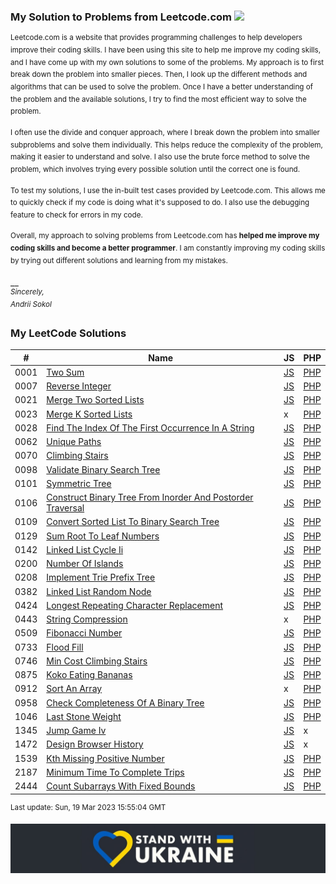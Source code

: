 ### My Solution to Problems from Leetcode.com <img src="https://media.giphy.com/media/ZECV5BL5Y6aM1M4Szj/giphy.gif" width="50">

<sup>Leetcode.com is a website that provides programming challenges to help developers improve their coding skills. I
have
been using this site to help me improve my coding skills, and I have come up with my own solutions to some of the
problems. My approach is to first break down the problem into smaller pieces. Then, I look up the different methods and
algorithms that can be used to solve the problem. Once I have a better understanding of the problem and the available
solutions, I try to find the most efficient way to solve the problem.

</sup><sup>
I often use the divide and conquer approach, where I break down the problem into smaller subproblems and solve them
individually. This helps reduce the complexity of the problem, making it easier to understand and solve. I also use the
brute force method to solve the problem, which involves trying every possible solution until the correct one is found.

</sup><sup>
To test my solutions, I use the in-built test cases provided by Leetcode.com. This allows me to quickly check if my code
is doing what it's supposed to do. I also use the debugging feature to check for errors in my code.

</sup><sup>
Overall, my approach to solving problems from Leetcode.com has **helped me improve my coding skills and become a better
programmer**. I am constantly improving my coding skills by trying out different solutions and learning from my
mistakes.</sup>

__<br/>
<sup>*Sincerely, <br/>
Andrii Sokol*</sup>

### My LeetCode Solutions

<!-- LeetCode Solutions Table -->
|   #   | Name  | JS   | PHP  |
|-------|-------|------|------|
| 0001 |   [Two Sum](https://leetcode.com/problems/two-sum/)   |  [JS](https://github.com/akunopaka/leetcode/blob/master/js/1--two-sum.js)  |  [PHP](https://github.com/akunopaka/leetcode/blob/master/php/1--two-sum.php)  |
| 0007 |   [Reverse Integer](https://leetcode.com/problems/reverse-integer/)   |  [JS](https://github.com/akunopaka/leetcode/blob/master/js/7--reverse-integer.js)  |  [PHP](https://github.com/akunopaka/leetcode/blob/master/php/7--reverse-integer.php)  |
| 0021 |   [Merge Two Sorted Lists](https://leetcode.com/problems/merge-two-sorted-lists/)   |  [JS](https://github.com/akunopaka/leetcode/blob/master/js/21--merge-two-sorted-lists.js)  |  [PHP](https://github.com/akunopaka/leetcode/blob/master/php/21--merge-two-sorted-lists.php)  |
| 0023 |   [Merge K Sorted Lists](https://leetcode.com/problems/merge-k-sorted-lists/)   |  x  |  [PHP](https://github.com/akunopaka/leetcode/blob/master/php/0023--merge-k-sorted-lists.php)  |
| 0028 |   [Find The Index Of The First Occurrence In A String](https://leetcode.com/problems/find-the-index-of-the-first-occurrence-in-a-string/)   |  [JS](https://github.com/akunopaka/leetcode/blob/master/js/28--find-the-index-of-the-first-occurrence-in-a-string.js)  |  [PHP](https://github.com/akunopaka/leetcode/blob/master/php/28--find-the-index-of-the-first-occurrence-in-a-string.php)  |
| 0062 |   [Unique Paths](https://leetcode.com/problems/unique-paths/)   |  [JS](https://github.com/akunopaka/leetcode/blob/master/js/62--unique-paths.js)  |  [PHP](https://github.com/akunopaka/leetcode/blob/master/php/62--unique-paths.php)  |
| 0070 |   [Climbing Stairs](https://leetcode.com/problems/climbing-stairs/)   |  [JS](https://github.com/akunopaka/leetcode/blob/master/js/70--climbing-stairs.js)  |  [PHP](https://github.com/akunopaka/leetcode/blob/master/php/70--climbing-stairs.php)  |
| 0098 |   [Validate Binary Search Tree](https://leetcode.com/problems/validate-binary-search-tree/)   |  [JS](https://github.com/akunopaka/leetcode/blob/master/js/98--validate-binary-search-tree.js)  |  [PHP](https://github.com/akunopaka/leetcode/blob/master/php/98--validate-binary-search-tree.php)  |
| 0101 |   [Symmetric Tree](https://leetcode.com/problems/symmetric-tree/)   |  [JS](https://github.com/akunopaka/leetcode/blob/master/js/0101--symmetric-tree.js)  |  [PHP](https://github.com/akunopaka/leetcode/blob/master/php/0101--symmetric-tree.php)  |
| 0106 |   [Construct Binary Tree From Inorder And Postorder Traversal](https://leetcode.com/problems/construct-binary-tree-from-inorder-and-postorder-traversal/)   |  [JS](https://github.com/akunopaka/leetcode/blob/master/js/0106--construct-binary-tree-from-inorder-and-postorder-traversal.js)  |  [PHP](https://github.com/akunopaka/leetcode/blob/master/php/0106--construct-binary-tree-from-inorder-and-postorder-traversal.php)  |
| 0109 |   [Convert Sorted List To Binary Search Tree](https://leetcode.com/problems/convert-sorted-list-to-binary-search-tree/)   |  [JS](https://github.com/akunopaka/leetcode/blob/master/js/0109--convert-sorted-list-to-binary-search-tree.js)  |  [PHP](https://github.com/akunopaka/leetcode/blob/master/php/0109--convert-sorted-list-to-binary-search-tree.php)  |
| 0129 |   [Sum Root To Leaf Numbers](https://leetcode.com/problems/sum-root-to-leaf-numbers/)   |  [JS](https://github.com/akunopaka/leetcode/blob/master/js/0129--sum-root-to-leaf-numbers.js)  |  [PHP](https://github.com/akunopaka/leetcode/blob/master/php/0129--sum-root-to-leaf-numbers.php)  |
| 0142 |   [Linked List Cycle Ii](https://leetcode.com/problems/linked-list-cycle-ii/)   |  [JS](https://github.com/akunopaka/leetcode/blob/master/js/142--linked-list-cycle-ii.js)  |  [PHP](https://github.com/akunopaka/leetcode/blob/master/php/142--linked-list-cycle-ii.php)  |
| 0200 |   [Number Of Islands](https://leetcode.com/problems/number-of-islands/)   |  [JS](https://github.com/akunopaka/leetcode/blob/master/js/200--number-of-islands.js)  |  [PHP](https://github.com/akunopaka/leetcode/blob/master/php/200--number-of-islands.php)  |
| 0208 |   [Implement Trie Prefix Tree](https://leetcode.com/problems/implement-trie-prefix-tree/)   |  [JS](https://github.com/akunopaka/leetcode/blob/master/js/0208--implement-trie-prefix-tree.js)  |  [PHP](https://github.com/akunopaka/leetcode/blob/master/php/0208--implement-trie-prefix-tree.php)  |
| 0382 |   [Linked List Random Node](https://leetcode.com/problems/linked-list-random-node/)   |  [JS](https://github.com/akunopaka/leetcode/blob/master/js/382--linked-list-random-node.js)  |  [PHP](https://github.com/akunopaka/leetcode/blob/master/php/382--linked-list-random-node.php)  |
| 0424 |   [Longest Repeating Character Replacement](https://leetcode.com/problems/longest-repeating-character-replacement/)   |  [JS](https://github.com/akunopaka/leetcode/blob/master/js/424--longest-repeating-character-replacement.js)  |  [PHP](https://github.com/akunopaka/leetcode/blob/master/php/424--longest-repeating-character-replacement.php)  |
| 0443 |   [String Compression](https://leetcode.com/problems/string-compression/)   |  x  |  [PHP](https://github.com/akunopaka/leetcode/blob/master/php/443--string-compression.php)  |
| 0509 |   [Fibonacci Number](https://leetcode.com/problems/fibonacci-number/)   |  [JS](https://github.com/akunopaka/leetcode/blob/master/js/509--fibonacci-number.js)  |  [PHP](https://github.com/akunopaka/leetcode/blob/master/php/509--fibonacci-number.php)  |
| 0733 |   [Flood Fill](https://leetcode.com/problems/flood-fill/)   |  [JS](https://github.com/akunopaka/leetcode/blob/master/js/733--flood-fill.js)  |  [PHP](https://github.com/akunopaka/leetcode/blob/master/php/733--flood-fill.php)  |
| 0746 |   [Min Cost Climbing Stairs](https://leetcode.com/problems/min-cost-climbing-stairs/)   |  [JS](https://github.com/akunopaka/leetcode/blob/master/js/746--min-cost-climbing-stairs.js)  |  [PHP](https://github.com/akunopaka/leetcode/blob/master/php/746--min-cost-climbing-stairs.php)  |
| 0875 |   [Koko Eating Bananas](https://leetcode.com/problems/koko-eating-bananas/)   |  [JS](https://github.com/akunopaka/leetcode/blob/master/js/875--koko-eating-bananas.js)  |  [PHP](https://github.com/akunopaka/leetcode/blob/master/php/875--koko-eating-bananas.php)  |
| 0912 |   [Sort An Array](https://leetcode.com/problems/sort-an-array/)   |  x  |  [PHP](https://github.com/akunopaka/leetcode/blob/master/php/912--sort-an-array.php)  |
| 0958 |   [Check Completeness Of A Binary Tree](https://leetcode.com/problems/check-completeness-of-a-binary-tree/)   |  [JS](https://github.com/akunopaka/leetcode/blob/master/js/958--check-completeness-of-a-binary-tree.js)  |  [PHP](https://github.com/akunopaka/leetcode/blob/master/php/958--check-completeness-of-a-binary-tree.php)  |
| 1046 |   [Last Stone Weight](https://leetcode.com/problems/last-stone-weight/)   |  [JS](https://github.com/akunopaka/leetcode/blob/master/js/1046--last-stone-weight.js)  |  [PHP](https://github.com/akunopaka/leetcode/blob/master/php/1046--last-stone-weight.php)  |
| 1345 |   [Jump Game Iv](https://leetcode.com/problems/jump-game-iv/)   |  [JS](https://github.com/akunopaka/leetcode/blob/master/js/1345--jump-game-iv.js)  |  x  |
| 1472 |   [Design Browser History](https://leetcode.com/problems/design-browser-history/)   |  [JS](https://github.com/akunopaka/leetcode/blob/master/js/1472--design-browser-history.js)  |  x  |
| 1539 |   [Kth Missing Positive Number](https://leetcode.com/problems/kth-missing-positive-number/)   |  [JS](https://github.com/akunopaka/leetcode/blob/master/js/1539--kth-missing-positive-number.js)  |  [PHP](https://github.com/akunopaka/leetcode/blob/master/php/1539--kth-missing-positive-number.php)  |
| 2187 |   [Minimum Time To Complete Trips](https://leetcode.com/problems/minimum-time-to-complete-trips/)   |  [JS](https://github.com/akunopaka/leetcode/blob/master/js/2187--minimum-time-to-complete-trips.js)  |  [PHP](https://github.com/akunopaka/leetcode/blob/master/php/2187--minimum-time-to-complete-trips.php)  |
| 2444 |   [Count Subarrays With Fixed Bounds](https://leetcode.com/problems/count-subarrays-with-fixed-bounds/)   |  [JS](https://github.com/akunopaka/leetcode/blob/master/js/2444--count-subarrays-with-fixed-bounds.js)  |  [PHP](https://github.com/akunopaka/leetcode/blob/master/php/2444--count-subarrays-with-fixed-bounds.php)  |

<sup>Last update:  Sun, 19 Mar 2023 15:55:04 GMT</sub>
<!-- End LeetCode Solutions of Table -->

<img src="https://github.com/akunopaka/akunopaka/blob/main/img/Stand_with_Ukraine_Footer_h200.jpeg" title="Stand with Ukraine" alt="Stand with Ukraine" />

